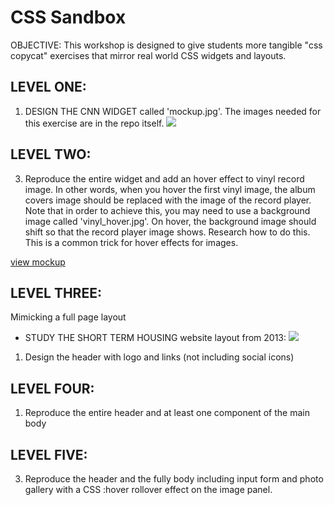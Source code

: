 # CSS Sandbox

OBJECTIVE: This workshop is designed to give students more tangible "css copycat" exercises that mirror real world CSS widgets and layouts. 

## LEVEL ONE: 

1. DESIGN THE CNN WIDGET called 'mockup.jpg'.  The images needed for this exercise are in the repo itself. 
![](https://github.com/Nmuta/css_sandbox/blob/master/mockup.jpg) 


## LEVEL TWO: 
3. Reproduce the entire widget and add an hover effect to vinyl record image. In other words, when you hover the first vinyl image, the album covers image should be replaced with the image of the record player.  Note that in order to achieve this, you may need to use a background image called 'vinyl_hover.jpg'. On hover, the background image should shift so that the record player image shows. Research how to do this.  This is a common trick for hover effects for images. 

[view mockup](https://github.com/Nmuta/css_sandbox/blob/master/vinyl_hover.jpg) 
 



## LEVEL THREE: 

Mimicking a full page layout 

* STUDY THE SHORT TERM HOUSING website layout from 2013:
![](https://github.com/Nmuta/css_sandbox/blob/master/responsive/psd/STH_homepage-V3.3.psd)

1. Design the header with logo and links (not including social icons)


## LEVEL FOUR: 
1. Reproduce the entire header and at least one component of the main body

## LEVEL FIVE: 
3. Reproduce the header and the fully body including input form and photo gallery with a CSS :hover rollover effect on the image panel. 



